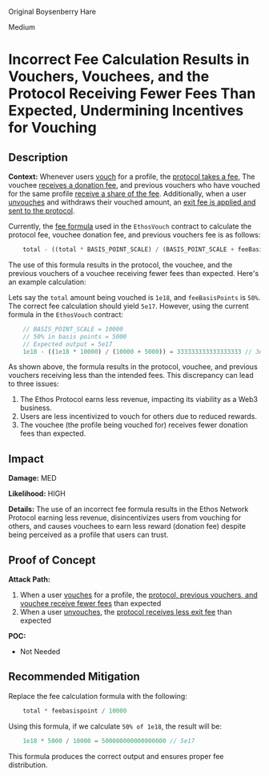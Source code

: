 Original Boysenberry Hare

Medium

# Incorrect Fee Calculation Results in Vouchers, Vouchees, and the Protocol Receiving Fewer Fees Than Expected, Undermining Incentives for Vouching

## Description

**Context:** Whenever users [vouch](https://github.com/sherlock-audit/2024-11-ethos-network-ii/blob/57c02df7c56f0b18c681a89ebccc28c86c72d8d8/ethos/packages/contracts/contracts/EthosVouch.sol#L324-L415) for a profile, the [protocol takes a fee](https://github.com/sherlock-audit/2024-11-ethos-network-ii/blob/57c02df7c56f0b18c681a89ebccc28c86c72d8d8/ethos/packages/contracts/contracts/EthosVouch.sol#L941-L943), The vouchee [receives a donation fee](https://github.com/sherlock-audit/2024-11-ethos-network-ii/blob/57c02df7c56f0b18c681a89ebccc28c86c72d8d8/ethos/packages/contracts/contracts/EthosVouch.sol#L944-L946), and previous vouchers who have vouched for the same profile [receive a share of the fee](https://github.com/sherlock-audit/2024-11-ethos-network-ii/blob/57c02df7c56f0b18c681a89ebccc28c86c72d8d8/ethos/packages/contracts/contracts/EthosVouch.sol#L947-L950). Additionally, when a user [unvouches](https://github.com/sherlock-audit/2024-11-ethos-network-ii/blob/57c02df7c56f0b18c681a89ebccc28c86c72d8d8/ethos/packages/contracts/contracts/EthosVouch.sol#L448-L481) and withdraws their vouched amount, an [exit fee is applied and sent to the protocol](https://github.com/sherlock-audit/2024-11-ethos-network-ii/blob/57c02df7c56f0b18c681a89ebccc28c86c72d8d8/ethos/packages/contracts/contracts/EthosVouch.sol#L957-L959).

Currently, the [fee formula](https://github.com/sherlock-audit/2024-11-ethos-network-ii/blob/57c02df7c56f0b18c681a89ebccc28c86c72d8d8/ethos/packages/contracts/contracts/EthosVouch.sol#L967-L989) used in the `EthosVouch` contract to calculate the protocol fee, vouchee donation fee, and previous vouchers fee is as follows:

```javascript
    total - ((total * BASIS_POINT_SCALE) / (BASIS_POINT_SCALE + feeBasisPoints))
```

The use of this formula results in the protocol, the vouchee, and the previous vouchers of a vouchee receiving fewer fees than expected. Here's an example calculation:

Lets say the `total` amount being vouched is `1e18`, and `feeBasisPoints` is `50%`. The correct fee calculation should yield `5e17`. However, using the current formula in the `EthosVouch` contract:

```javascript
    // BASIS_POINT_SCALE = 10000
    // 50% in basis points = 5000
    // Expected output = 5e17
    1e18 - ((1e18 * 10000) / (10000 + 5000)) = 333333333333333333 // 3e17
```

As shown above, the formula results in the protocol, vouchee, and previous vouchers receiving less than the intended fees. This discrepancy can lead to three issues:

1. The Ethos Protocol earns less revenue, impacting its viability as a Web3 business.
2. Users are less incentivized to vouch for others due to reduced rewards.
3. The vouchee (the profile being vouched for) receives fewer donation fees than expected.

## Impact

**Damage:** MED

**Likelihood:** HIGH

**Details:** The use of an incorrect fee formula results in the Ethos Network Protocol earning less revenue, disincentivizes users from vouching for others, and causes vouchees to earn less reward (donation fee) despite being perceived as a profile that users can trust.

## Proof of Concept

**Attack Path:**

1. When a user [vouches](https://github.com/sherlock-audit/2024-11-ethos-network-ii/blob/57c02df7c56f0b18c681a89ebccc28c86c72d8d8/ethos/packages/contracts/contracts/EthosVouch.sol#L324-L415) for a profile, the [protocol, previous vouchers, and vouchee receive fewer fees](https://github.com/sherlock-audit/2024-11-ethos-network-ii/blob/57c02df7c56f0b18c681a89ebccc28c86c72d8d8/ethos/packages/contracts/contracts/EthosVouch.sol#L935-L950) than expected
2. When a user [unvouches](https://github.com/sherlock-audit/2024-11-ethos-network-ii/blob/57c02df7c56f0b18c681a89ebccc28c86c72d8d8/ethos/packages/contracts/contracts/EthosVouch.sol#L448-L481), the [protocol receives less exit fee](https://github.com/sherlock-audit/2024-11-ethos-network-ii/blob/57c02df7c56f0b18c681a89ebccc28c86c72d8d8/ethos/packages/contracts/contracts/EthosVouch.sol#L954-L959) than expected

**POC:**

- Not Needed

## Recommended Mitigation

Replace the fee calculation formula with the following:

```javascript
    total * feebasispoint / 10000
```

Using this formula, if we calculate `50% of 1e18`, the result will be:

```javascript
    1e18 * 5000 / 10000 = 500000000000000000 // 5e17
```

This formula produces the correct output and ensures proper fee distribution.